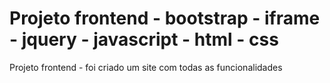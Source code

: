 # Projeto frontend - bootstrap - iframe - jquery - javascript - html - css

 Projeto frontend - foi criado um site com todas as funcionalidades
